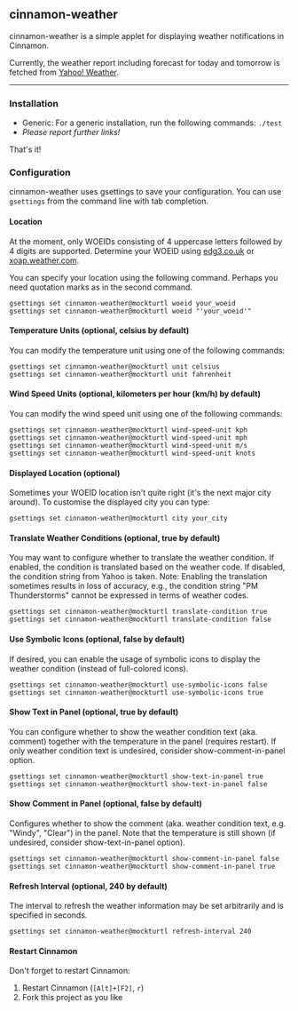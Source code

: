 ## cinnamon-weather

cinnamon-weather is a simple applet for displaying weather notifications in Cinnamon.

Currently, the weather report including forecast for today and tomorrow is fetched from [Yahoo! Weather](http://weather.yahoo.com/).

----

### Installation

* Generic: For a generic installation, run the following commands:
  `./test`  
* *Please report further links!*

That's it!

### Configuration

cinnamon-weather uses gsettings to save your configuration. You can use `gsettings` from the command line with tab completion.

#### Location

At the moment, only WOEIDs consisting of 4 uppercase letters followed by 4 digits are supported. Determine your WOEID using [edg3.co.uk](http://edg3.co.uk/snippets/weather-location-codes/) or [xoap.weather.com](http://xoap.weather.com/search/search?where=Innsbruck).

You can specify your location using the following command. Perhaps you need quotation marks as in the second command.

    gsettings set cinnamon-weather@mockturtl woeid your_woeid
    gsettings set cinnamon-weather@mockturtl woeid "'your_woeid'"

#### Temperature Units (optional, celsius by default)

You can modify the temperature unit using one of the following commands:

    gsettings set cinnamon-weather@mockturtl unit celsius
    gsettings set cinnamon-weather@mockturtl unit fahrenheit

#### Wind Speed Units (optional, kilometers per hour (km/h) by default)

You can modify the wind speed unit using one of the following commands:

    gsettings set cinnamon-weather@mockturtl wind-speed-unit kph
    gsettings set cinnamon-weather@mockturtl wind-speed-unit mph
    gsettings set cinnamon-weather@mockturtl wind-speed-unit m/s
    gsettings set cinnamon-weather@mockturtl wind-speed-unit knots

#### Displayed Location (optional)

Sometimes your WOEID location isn't quite right (it's the next major city around). To customise the displayed city you can type:

    gsettings set cinnamon-weather@mockturtl city your_city

#### Translate Weather Conditions (optional, true by default)

You may want to configure whether to translate the weather condition. If enabled, the condition is translated based on the weather code. If disabled, the condition string from Yahoo is taken. Note: Enabling the translation sometimes results in loss of accuracy, e.g., the condition string "PM Thunderstorms" cannot be expressed in terms of weather codes.

    gsettings set cinnamon-weather@mockturtl translate-condition true
    gsettings set cinnamon-weather@mockturtl translate-condition false

#### Use Symbolic Icons (optional, false by default)

If desired, you can enable the usage of symbolic icons to display the weather condition (instead of full-colored icons).

    gsettings set cinnamon-weather@mockturtl use-symbolic-icons false
    gsettings set cinnamon-weather@mockturtl use-symbolic-icons true

#### Show Text in Panel (optional, true by default)

You can configure whether to show the weather condition text (aka. comment) together with the temperature in the panel (requires restart). If only weather condition text is undesired, consider show-comment-in-panel option.

    gsettings set cinnamon-weather@mockturtl show-text-in-panel true
    gsettings set cinnamon-weather@mockturtl show-text-in-panel false

#### Show Comment in Panel (optional, false by default)

Configures whether to show the comment (aka. weather condition text, e.g. "Windy", "Clear") in the panel. Note that the temperature is still shown (if undesired, consider show-text-in-panel option).

    gsettings set cinnamon-weather@mockturtl show-comment-in-panel false
    gsettings set cinnamon-weather@mockturtl show-comment-in-panel true

#### Refresh Interval (optional, 240 by default)

The interval to refresh the weather information may be set arbitrarily and is specified in seconds.

    gsettings set cinnamon-weather@mockturtl refresh-interval 240

#### Restart Cinnamon

Don't forget to restart Cinnamon:

1. Restart Cinnamon (`[Alt]+[F2]`, `r`)
2. Fork this project as you like
